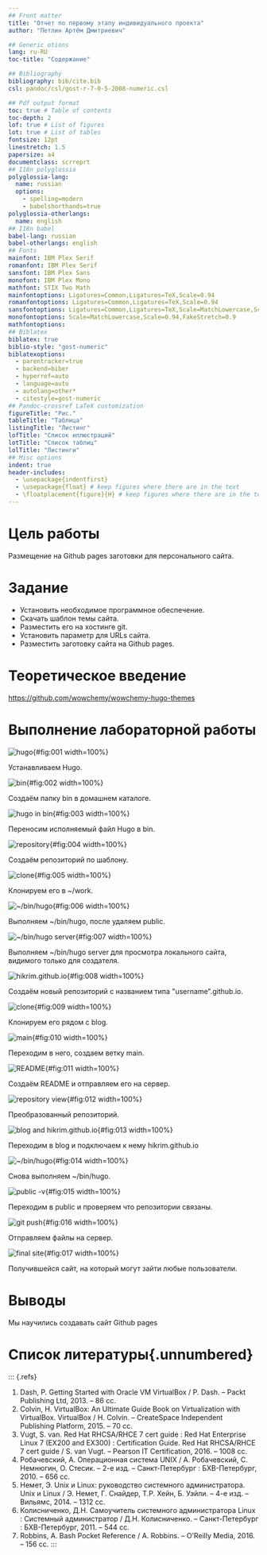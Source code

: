 ```yaml
---
## Front matter
title: "Отчет по первому этапу индивидуального проекта"
author: "Петлин Артём Дмитриевич"

## Generic otions
lang: ru-RU
toc-title: "Содержание"

## Bibliography
bibliography: bib/cite.bib
csl: pandoc/csl/gost-r-7-0-5-2008-numeric.csl

## Pdf output format
toc: true # Table of contents
toc-depth: 2
lof: true # List of figures
lot: true # List of tables
fontsize: 12pt
linestretch: 1.5
papersize: a4
documentclass: scrreprt
## I18n polyglossia
polyglossia-lang:
  name: russian
  options:
	- spelling=modern
	- babelshorthands=true
polyglossia-otherlangs:
  name: english
## I18n babel
babel-lang: russian
babel-otherlangs: english
## Fonts
mainfont: IBM Plex Serif
romanfont: IBM Plex Serif
sansfont: IBM Plex Sans
monofont: IBM Plex Mono
mathfont: STIX Two Math
mainfontoptions: Ligatures=Common,Ligatures=TeX,Scale=0.94
romanfontoptions: Ligatures=Common,Ligatures=TeX,Scale=0.94
sansfontoptions: Ligatures=Common,Ligatures=TeX,Scale=MatchLowercase,Scale=0.94
monofontoptions: Scale=MatchLowercase,Scale=0.94,FakeStretch=0.9
mathfontoptions:
## Biblatex
biblatex: true
biblio-style: "gost-numeric"
biblatexoptions:
  - parentracker=true
  - backend=biber
  - hyperref=auto
  - language=auto
  - autolang=other*
  - citestyle=gost-numeric
## Pandoc-crossref LaTeX customization
figureTitle: "Рис."
tableTitle: "Таблица"
listingTitle: "Листинг"
lofTitle: "Список иллюстраций"
lotTitle: "Список таблиц"
lolTitle: "Листинги"
## Misc options
indent: true
header-includes:
  - \usepackage{indentfirst}
  - \usepackage{float} # keep figures where there are in the text
  - \floatplacement{figure}{H} # keep figures where there are in the text
---
```


# Цель работы

Размещение на Github pages заготовки для персонального сайта.

# Задание

- Установить необходимое программное обеспечение.
- Скачать шаблон темы сайта.
- Разместить его на хостинге git.
- Установить параметр для URLs сайта.
- Разместить заготовку сайта на Github pages.


# Теоретическое введение

https://github.com/wowchemy/wowchemy-hugo-themes

# Выполнение лабораторной работы

![hugo](image/1.jpg){#fig:001 width=100%}

Устанавливаем Hugo.

![bin](image/2.jpg){#fig:002 width=100%}

Создаём папку bin в домашнем каталоге.

![hugo in bin](image/3.jpg){#fig:003 width=100%}

Переносим исполняемый файл Hugo в bin.

![repository](image/4.jpg){#fig:004 width=100%}

Создаём репозиторий по шаблону.

![clone](image/5.jpg){#fig:005 width=100%}

Клонируем его в ~/work.

![~/bin/hugo](image/6.jpg){#fig:006 width=100%}

Выполняем ~/bin/hugo, после удаляем public.

![~/bin/hugo server](image/7.jpg){#fig:007 width=100%}

Выполняем ~/bin/hugo server для просмотра локального сайта, видимого только для создателя.

![hikrim.github.io](image/8.jpg){#fig:008 width=100%}

Создаём новый репозиторий с названием типа "username".github.io.

![clone](image/9.jpg){#fig:009 width=100%}

Клонируем его рядом с blog.

![main](image/10.jpg){#fig:010 width=100%}

Переходим в него, создаем ветку main.

![README](image/11.jpg){#fig:011 width=100%}

Создаём README и отправляем его на сервер.

![repository view](image/12.jpg){#fig:012 width=100%}

Преобразованный репозиторий.

![blog and hikrim.github.io](image/13.jpg){#fig:013 width=100%}

Переходим в blog и подключаем к нему hikrim.github.io

![~/bin/hugo](image/14.jpg){#fig:014 width=100%}

Снова выполняем ~/bin/hugo.

![public -v](image/15.jpg){#fig:015 width=100%}

Переходим в public и проверяем что репозитории связаны.

![git push](image/16.jpg){#fig:016 width=100%}

Отправляем файлы на сервер.

![final site](image/17.jpg){#fig:017 width=100%}

Получившейся сайт, на который могут зайти любые пользователи.

# Выводы

Мы научились создавать сайт Github pages

# Список литературы{.unnumbered}

::: {.refs}
1. Dash, P. Getting Started with Oracle VM VirtualBox / P. Dash. – Packt Publishing Ltd, 2013. – 86 сс.
2. Colvin, H. VirtualBox: An Ultimate Guide Book on Virtualization with VirtualBox. VirtualBox / H. Colvin. – CreateSpace Independent Publishing Platform, 2015. – 70 сс.
3. Vugt, S. van. Red Hat RHCSA/RHCE 7 cert guide : Red Hat Enterprise Linux 7 (EX200 and EX300) : Certification Guide. Red Hat RHCSA/RHCE 7 cert guide / S. van Vugt. – Pearson IT Certification, 2016. – 1008 сс.
4. Робачевский, А. Операционная система UNIX / А. Робачевский, С. Немнюгин, О. Стесик. – 2-е изд. – Санкт-Петербург : БХВ-Петербург, 2010. – 656 сс.
5. Немет, Э. Unix и Linux: руководство системного администратора. Unix и Linux / Э. Немет, Г. Снайдер, Т.Р. Хейн, Б. Уэйли. – 4-е изд. – Вильямс, 2014. – 1312 сс.
6. Колисниченко, Д.Н. Самоучитель системного администратора Linux : Системный администратор / Д.Н. Колисниченко. – Санкт-Петербург : БХВ-Петербург, 2011. – 544 сс.
7. Robbins, A. Bash Pocket Reference / A. Robbins. – O’Reilly Media, 2016. – 156 сс.
:::
